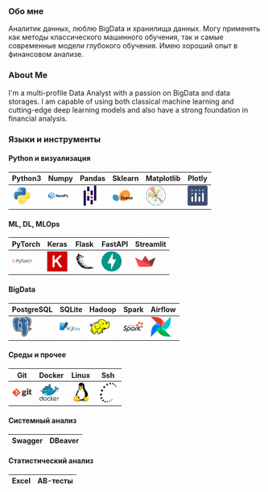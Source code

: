 ### Обо мне
Аналитик данных, люблю BigData и хранилища данных. 
Могу применять как методы классического машинного обучения, так и самые современные модели глубокого обучения. Имею хороший опыт в финансовом анализе.


### About Me
I'm a multi-profile Data Analyst with a passion on BigData and data storages. 
I am capable of using both classical machine learning and cutting-edge deep learning models and also have a strong foundation in financial analysis.


### Языки и инструменты 

#### Python и визуализация

| Python3 | Numpy | Pandas | Sklearn | Matplotlib | Plotly |
|---------|---------|---------|---------|---------|---------|
|  <img src="https://github.com/devicons/devicon/blob/master/icons/python/python-original.svg" title="Python"  alt="Python" width="40" height="40"/>  |  <img src="https://github.com/devicons/devicon/blob/master/icons/numpy/numpy-original-wordmark.svg" title="Numpy" alt="Numpy" width="40" height="40"/>  |  <img src="https://github.com/devicons/devicon/blob/master/icons/pandas/pandas-original.svg" title="Pandas" alt="Pandas" width="40" height="40"/>  |  <img src="https://github.com/devicons/devicon/blob/master/icons/scikitlearn/scikitlearn-original.svg" title="sklearn" alt="sklearn" width="40" height="40"/>  |  <img src="https://github.com/devicons/devicon/blob/master/icons/matplotlib/matplotlib-original.svg" title="mpl" alt="mpl" width="40" height="40"/>  |  <img src="https://github.com/devicons/devicon/blob/master/icons/plotly/plotly-original.svg" title="plt" alt="plt" width="40" height="40"/>  |

#### ML, DL, MLOps

| PyTorch | Keras | Flask | FastAPI | Streamlit |
|----------|----------|----------|----------|----------|
|  <img src="https://github.com/devicons/devicon/blob/master/icons/pytorch/pytorch-original-wordmark.svg" title="Torch"  alt="Torch" width="40" height="40"/> |  <img src="https://github.com/devicons/devicon/blob/master/icons/keras/keras-original.svg" title="Keras" alt="Keras" width="40" height="40"/> |  <img src="https://github.com/devicons/devicon/blob/master/icons/flask/flask-original.svg" title="Flask" alt="Flask" width="40" height="40"/> |  <img src="https://github.com/devicons/devicon/blob/master/icons/fastapi/fastapi-original.svg" title="FastAPI" alt="FastAPI" width="40" height="40"/> |  <img src="https://github.com/devicons/devicon/blob/master/icons/streamlit/streamlit-original.svg" title="Streamlit" alt="Streamlit" width="40" height="40"/> |

#### BigData

| PostgreSQL | SQLite | Hadoop | Spark | Airflow | 
|----------|----------|----------|----------|----------|
| <img src="https://github.com/devicons/devicon/blob/master/icons/postgresql/postgresql-original.svg" title="pg" alt="pg" width="40" height="40"/> | <img src="https://github.com/devicons/devicon/blob/master/icons/sqlite/sqlite-original-wordmark.svg" title="SQLite" alt="SQLite" width="40" height="40"/> | <img src="https://github.com/devicons/devicon/blob/master/icons/hadoop/hadoop-original.svg" title="Hadoop" alt="Hadoop" width="40" height="40"/> | <img src="https://github.com/devicons/devicon/blob/master/icons/apachespark/apachespark-original-wordmark.svg" title="Spark" alt="Spark" width="40" height="40"/> | <img src="https://github.com/devicons/devicon/blob/master/icons/apacheairflow/apacheairflow-original.svg" title="Airflow" alt="Airflow" width="40" height="40"/>

 #### Среды и прочее

| Git | Docker | Linux | Ssh |
|----------|----------|----------|----------|
| <img src="https://github.com/devicons/devicon/blob/master/icons/git/git-original-wordmark.svg" title="Git" alt="Git" width="40" height="40"/> | <img src="https://github.com/devicons/devicon/blob/master/icons/docker/docker-original-wordmark.svg" title="Docker" alt="Docker" width="40" height="40"/> | <img src="https://github.com/devicons/devicon/blob/master/icons/linux/linux-original.svg" title="Linux" alt="Linux" width="40" height="40"/> | <img src="https://github.com/devicons/devicon/blob/master/icons/ssh/ssh-original.svg" title="ssh" alt="ssh" width="40" height="40"/> |

#### Системный анализ

| Swagger | DBeaver |
|----------|----------|


#### Статистический анализ

| Excel | AB-тесты |
|----------|----------|


